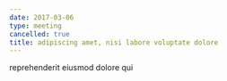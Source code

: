 ```yaml
---
date: 2017-03-06
type: meeting
cancelled: true
title: adipiscing amet, nisi labore voluptate dolore
---
```

reprehenderit eiusmod dolore qui